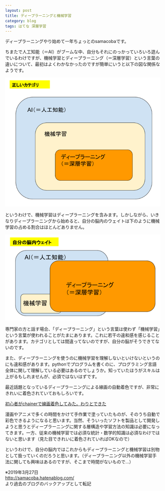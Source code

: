 ```yaml
---
layout: post
title: ディープラーニングと機械学習
category: blog
tags: はてな 深層学習
---
```


ディープラーニングやり始めて一年ちょっとのsamacobaです。

ちまたで人工知能（＝AI）がブームな中、自分もそれにのっかっていろいろ遊んでいるわけですが、機械学習とディープラーニング（＝深層学習）という言葉の違いについて、最初はよくわかなかったのですが簡単にいうと以下の図な関係なようです。

![imgae](/images/20161227224439.png)

というわけで、機械学習はディープラーニングを含みます。しかしながら、いきなりディープラーニングから始めると、自分の脳内のウェイトは下のように機械学習の占める割合はほとんどありません。

![imgae](/images/20161227224443.png)

専門家の方と話す場合、「ディープラーニング」という言葉は使わず「機械学習」という言葉が使われることがたまにあります。これに若干の違和感を感じることがあります。カテゴリとしては間違ってないのですが、自分の脳がそうできてないのです。

また、ディープラーニングを使うのに機械学習を理解しないといけないというのにも違和感があります。pythonでプログラムを書くのに、プログラミング言語全体に関して理解している必要はあるのでしょうか。知っていたほうがスキルは上がるもしれませんが、必須ではないはずです。

最近話題となっているディープラーニングによる線画の自動着色ですが、非常にきれいに着色されていておもしろいです。

[初心者がchainerで線画着色してみた。わりとできた](https://qiita.com/taizan/items/cf77fd37ec3a0bef5d9d)

漫画やアニメで多くの時間をかけて手作業で塗っていたものが、そのうち自動で彩色できるようになると思います。当然、そういったソフトを製品として開発しようと思うとディープラーニングに関する層構造や学習方法の知識は必要になってきます。一方、従来の機械学習では必須な統計・数学的知識は必須なわけではないと思います（見た目できれいに着色されていればOKなので）

というわけで、自分の脳内ではこれからもディープラーニングと機械学習は別物として扱っていくのだろうと思います。（ディープラーニング以外の機械学習手法に関しても興味はあるのですが、そこまで時間がないもので…） 

※2019年3月27日  
http://samacoba.hatenablog.com/  
より過去のブログのバックアップとして転記

